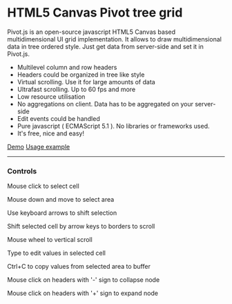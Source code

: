 # HTML5 Canvas Pivot tree grid

Pivot.js is an open-source javascript HTML5 Canvas based multidimensional UI grid implementation. It allows to draw multidimensional data in tree ordered style. Just get data from server-side and set it in Pivot.js.


* Multilevel column and row headers
* Headers could be organized in tree like style
* Virtual scrolling. Use it for large amounts of data
* Ultrafast scrolling. Up to 60 fps and more
* Low resource utilisation
* No aggregations on client. Data has to be aggregated on your server-side
* Edit events could be handled
* Pure javascript ( ECMAScript 5.1 ). No libraries or frameworks used.
* It's free, nice and easy!

[Demo](https://iskandr1.github.io/Pivot/demo.html)
[Usage example](https://iskandr1.github.io/Pivot/example.html)

---
### Controls
 
 Mouse click to select cell
 
 Mouse down and move to select area
 
 Use keyboard arrows to shift selection
 
 Shift selected cell by arrow keys to borders to scroll
 
 Mouse wheel to vertical scroll
 
 Type to edit values in selected cell
 
 Ctrl+C to copy values from selected area to buffer
 
 Mouse click on headers with '-' sign to collapse node
 
 Mouse click on headers with '+' sign to expand node
